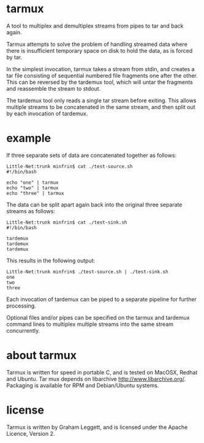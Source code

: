 # tarmux
A tool to multiplex and demultiplex streams from pipes to tar and back again.

Tarmux attempts to solve the problem of handling streamed data where there
is insufficient temporary space on disk to hold the data, as is forced by
tar.

In the simplest invocation, tarmux takes a stream from stdin, and creates
a tar file consisting of sequential numbered file fragments one after the
other. This can be reversed by the tardemux tool, which will untar the
fragments and reassemble the stream to stdout.

The tardemux tool only reads a single tar stream before exiting. This allows
multiple streams to be concatenated in the same stream, and then split out
by each invocation of tardemux.

# example

If three separate sets of data are concatenated together as follows:

```
Little-Net:trunk minfrin$ cat ./test-source.sh 
#!/bin/bash

echo "one" | tarmux
echo "two" | tarmux
echo "three" | tarmux
```

The data can be split apart again back into the original three separate
streams as follows:

```
Little-Net:trunk minfrin$ cat ./test-sink.sh 
#!/bin/bash

tardemux
tardemux
tardemux
```

This results in the following output:

```
Little-Net:trunk minfrin$ ./test-source.sh | ./test-sink.sh 
one
two
three
```

Each invocation of tardemux can be piped to a separate pipeline for further
processing.

Optional files and/or pipes can be specified on the tarmux and tardemux
command lines to multiplex multiple streams into the same stream concurrently.

# about tarmux

Tarmux is written for speed in portable C, and is tested on MacOSX, Redhat
and Ubuntu. Tar mux depends on libarchive http://www.libarchive.org/.
Packaging is available for RPM and Debian/Ubuntu systems.

# license

Tarmux is written by Graham Leggett, and is licensed under the Apache
Licence, Version 2.

